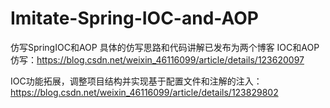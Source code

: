 # Imitate-Spring-IOC-and-AOP
仿写SpringIOC和AOP
具体的仿写思路和代码讲解已发布为两个博客
IOC和AOP仿写：https://blog.csdn.net/weixin_46116099/article/details/123620097

IOC功能拓展，调整项目结构并实现基于配置文件和注解的注入：https://blog.csdn.net/weixin_46116099/article/details/123829802
